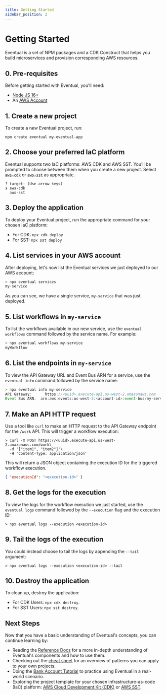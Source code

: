 ```yaml
---
title: Getting Started
sidebar_position: 2
---
```


# Getting Started

Eventual is a set of NPM packages and a CDK Construct that helps you build microservices and provision corresponding AWS resources.

## 0. Pre-requisites

Before getting started with Eventual, you'll need:

- [Node JS 16+](https://nodejs.org/en/)
- An [AWS Account](https://aws.amazon.com/)

## 1. Create a new project

To create a new Eventual project, run:

```
npm create eventual my-eventual-app
```

## 2. Choose your preferred IaC platform

Eventual supports two IaC platforms: AWS CDK and AWS SST. You'll be prompted to choose between them when you create a new project. Select [`aws-cdk`](https://docs.aws.amazon.com/cdk/v2/guide/home.html) or [`aws-sst`](https://docs.sst.dev) as appropriate.

```
? target: (Use arrow keys)
❯ aws-cdk
  aws-sst
```

## 3. Deploy the application

To deploy your Eventual project, run the appropriate command for your chosen IaC platform:

- For CDK: `npx cdk deploy`
- For SST: `npx sst deploy`

## 4. List services in your AWS account

After deploying, let's now list the Eventual services we just deployed to our AWS account:

```ts
> npx eventual services
my-service
```

As you can see, we have a single service, `my-service` that was just deployed.

## 5. List workflows in `my-service`

To list the workflows available in our new service, use the `eventual workflows` command followed by the service name. For example:

```ts
> npx eventual workflows my-service
myWorkflow
```

## 6. List the endpoints in `my-service`

To view the API Gateway URL and Event Bus ARN for a service, use the `eventual info` command followed by the service name:

```ts
> npx eventual info my-service
API Gateway: 	  https://<uuid>.execute-api.us-west-2.amazonaws.com
Event Bus ARN:  arn:aws:events:us-west-2:<account-id>:event-bus/my-service
```

## 7. Make an API HTTP request

Use a tool like `curl` to make an HTTP request to the API Gateway endpoint for the `/work` API. This will trigger a workflow execution:

```
> curl -X POST https://<uuid>.execute-api.us-west-2.amazonaws.com/work\
  -d '["item1", "item2"]'\
  -H 'Content-Type: application/json'
```

This will return a JSON object containing the execution ID for the triggered workflow execution.

```json
{ "executionId": "<execution-id>" }
```

## 8. Get the logs for the execution

To view the logs for the workflow execution we just started, use the `eventual logs` command followed by the `--execution` flag and the execution ID:

```
> npx eventual logs --execution <execution-id>
```

## 9. Tail the logs of the execution

You could instead choose to tail the logs by appending the `--tail` argument:

```
> npx eventual logs --execution <execution-id> --tail
```

## 10. Destroy the application

To clean up, destroy the application:

- For CDK Users: `npx cdk destroy`.
- For SST Users: `npx sst destroy`.

## Next Steps

Now that you have a basic understanding of Eventual's concepts, you can continue learning by:

- Reading the [Reference Docs](./guide/service.md) for a more in-depth understanding of Eventual's components and how to use them.
- Checking out the [cheat sheet](./cheatsheet.md) for an overview of patterns you can apply to your own projects.
- Doing the [Bank Account Tutorial](./tutorial/bank-account.md) to practice using Eventual in a real-world scenario.
- Exploring the project template for your chosen infrastructure-as-code (IaC) platform: [AWS Cloud Development Kit (CDK)](./overview/aws-cdk.md) or [AWS SST](./overview/aws-sst.md).
